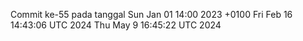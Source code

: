 Commit ke-55 pada tanggal Sun Jan 01 14:00 2023 +0100
Fri Feb 16 14:43:06 UTC 2024
Thu May  9 16:45:22 UTC 2024
